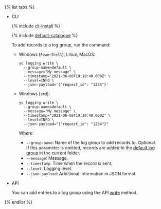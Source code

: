 {% list tabs %}

- CLI

   {% include [cli-install](../cli-install.md) %}

   {% include [default-catalogue](../default-catalogue.md) %}

   To add records to a log group, run the command:

   * Windows (`PowerShell`), Linux, MacOS:
      ```
      yc logging write \
        --group-name=default \
        --message="My message" \
        --timestamp="2021-06-08T19:10:40.000Z" \
        --level=INFO \
        --json-payload='{"request_id": "1234"}'
      ```
   * Windows (`cmd`):
      ```
      yc logging write \
        --group-name=default \
        --message="My message" \
        --timestamp="2021-06-08T19:10:40.000Z" \
        --level=INFO \
        --json-payload="{"request_id": "1234"}"
      ```

      Where:

      * `--group-name`: Name of the log group to add records to. Optional. If this parameter is omitted, records are added to the [default log group](../../logging/concepts/log-group.md) in the current folder.
      * `--message`: Message.
      * `--timestamp`: Time when the record is sent.
      * `--level`: Logging level.
      * `--json-payload`: Additional information in JSON format.

- API

   You can add entries to a log group using the API [write](../../logging/api-ref/grpc/log_ingestion_service.md) method.

{% endlist %}
